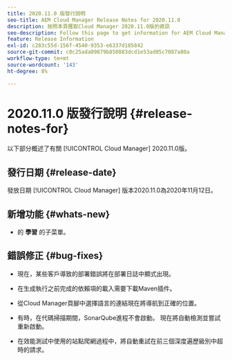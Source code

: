 ```yaml
---
title: 2020.11.0 版發行說明
seo-title: AEM Cloud Manager Release Notes for 2020.11.0
description: 按照本頁獲取Cloud Manager 2020.11.0版的資訊
seo-description: Follow this page to get information for AEM Cloud Manager Release 2020.11.0
feature: Release Information
exl-id: c283c55d-156f-4540-9353-e6337d185842
source-git-commit: c0c25ada09879b850883dcd1e53ad05c7087a80a
workflow-type: tm+mt
source-wordcount: '143'
ht-degree: 8%

---
```


# 2020.11.0 版發行說明 {#release-notes-for}

以下部分概述了有關 [!UICONTROL Cloud Manager] 2020.11.0版。

## 發行日期 {#release-date}

發放日期 [!UICONTROL Cloud Manager] 版本2020.11.0為2020年11月12日。

## 新增功能 {#whats-new}

* 的 **學習** 的子菜單。

## 錯誤修正 {#bug-fixes}

* 現在，某些客戶導致的部署錯誤將在部署日誌中顯式出現。

* 在生成執行之前完成的依賴項的載入需要下載Maven插件。

* 從Cloud Manager頁腳中選擇語言的連結現在將導航到正確的位置。

* 有時，在代碼掃描期間，SonarQube進程不會啟動。 現在將自動檢測並嘗試重新啟動。

* 在效能測試中使用的站點爬網過程中，將自動重試在前三個深度遍歷級別中超時的請求。
